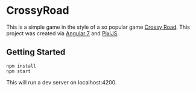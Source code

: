 # CrossyRoad

This is a simple game in the style of a so popular game [Crossy Road](https://play.google.com/store/apps/details?id=com.yodo1.crossyroad). This project was created via [Angular 7](https://angular.io/) and [PixiJS](http://www.pixijs.com/).

## Getting Started

```
npm install
npm start
```

This will run a dev server on localhost:4200.
